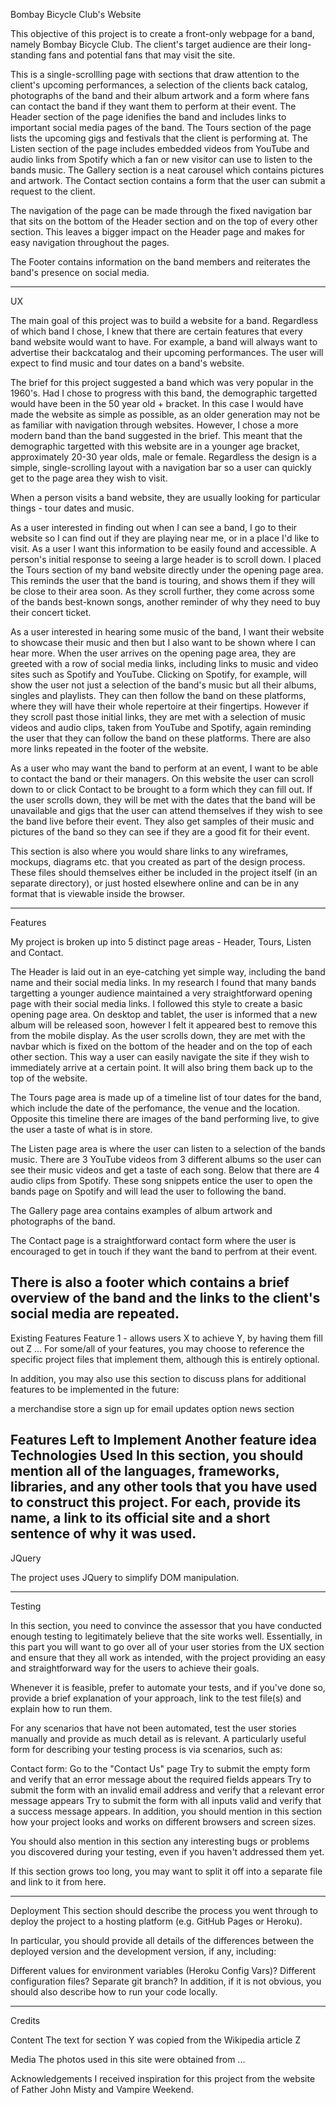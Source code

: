 Bombay Bicycle Club's Website


This objective of this project is to create a front-only webpage for a band, namely Bombay Bicycle Club. The client's target audience are their long-standing fans and potential fans that may visit the site. 

This is a single-scrollling page with sections that draw attention to the client's upcoming performances, a selection of the clients back catalog, photographs of the band and their album artwork and a form where fans can contact the band if they want them to perform at their event. 
The Header section of the page idenifies the band and includes links to important social media pages of the band. The Tours section of the page lists the upcoming gigs and festivals that the client is performing at. The Listen section of the page includes embedded videos from YouTube and audio links from Spotify which a fan or new visitor can use to listen to the bands music. The Gallery section is a neat carousel which contains pictures and artwork. The Contact section contains a form that the user can submit a request to the client. 

The navigation of the page can be made through the fixed navigation bar that sits on the bottom of the Header section and on the top of every other section. This leaves a bigger impact on the Header page and makes for easy navigation throughout the pages. 

The Footer contains information on the band members and reiterates the band's presence on social media. 

 -----------------------
 
UX

The main goal of this project was to build a website for a band. Regardless of which band I chose, I knew that there are certain features that every band website would want to have. For example, a band will always want to advertise their backcatalog and their upcoming performances. The user will expect to find music and tour dates on a band's website. 

The brief for this project suggested a band which was very popular in the 1960's. Had I chose to progress with this band, the demographic targetted would have been in the 50 year old + bracket. In this case I would have made the website as simple as possible, as an older generation may not be as familiar with navigation through websites. However, I chose a more modern band than the band suggested in the brief. This meant that the demographic targetted with this website are in a younger age bracket, approximately 20-30 year olds, male or female. Regardless the design is a simple, single-scrolling layout with a navigation bar so a user can quickly get to the page area they wish to visit. 

When a person visits a band website, they are usually looking for particular things - tour dates and music. 

As a user interested in finding out when I can see a band, I go to their website so I can find out if they are playing near me, or in a place I'd like to visit. As a user I want this information to be easily found and accessible. A person's initial response to seeing a large header is to scroll down. I placed the Tours section of my band website directly under the opening page area. This reminds the user that the band is touring, and shows them if they will be close to their area soon. As they scroll further, they come across some of the bands best-known songs, another reminder of why they need to buy their concert ticket.

As a user interested in hearing some music of the band, I want their website to showcase their music and then but I also want to be shown where I can hear more. When the user arrives on the opening page area, they are greeted with a row of social media links, including links to music and video sites such as Spotify and YouTube. Clicking on Spotify, for example, will show the user not just a selection of the band's music but all their albums, singles and playlists. They can then follow the band on these platforms, where they will have their whole repertoire at their fingertips. However if they scroll past those initial links, they are met with a selection of music videos and audio clips, taken from YouTube and Spotify, again reminding the user that they can follow the band on these platforms. There are also more links repeated in the footer of the website. 

As a user who may want the band to perform at an event, I want to be able to contact the band or their managers. On this website the user can scroll down to or click Contact to be brought to a form which they can fill out. If the user scrolls down, they will be met with the dates that the band will be unavailable and gigs that the user can attend themselves if they wish to see the band live before their event. They also get samples of their music and pictures of the band so they can see if they are a good fit for their event. 

This section is also where you would share links to any wireframes, mockups, diagrams etc. that you created as part of the design process. These files should themselves either be included in the project itself (in an separate directory), or just hosted elsewhere online and can be in any format that is viewable inside the browser.

------------------------

Features

My project is broken up into 5 distinct page areas - Header, Tours, Listen and Contact. 

The Header is laid out in an eye-catching yet simple way, including the band name and their social media links. In my research I found that many bands targetting a younger audience maintained a very straightforward opening page with their social media links. I followed this style to create a basic opening page area. On desktop and tablet, the user is informed that a new album will be released soon, however I felt it appeared best to remove this from the mobile display. 
As the user scrolls down, they are met with the navbar which is fixed on the bottom of the header and on the top of each other section. This way a user can easily navigate the site if they wish to immediately arrive at a certain point. It will also bring them back up to the top of the website. 

The Tours page area is made up of a timeline list of tour dates for the band, which include the date of the perfomance, the venue and the location. Opposite this timeline there are images of the band performing live, to give the user a taste of what is in store. 

The Listen page area is where the user can listen to a selection of the bands music. There are 3 YouTube videos from 3 different albums so the user can see their music videos and get a taste of each song. Below that there are 4 audio clips from Spotify. These song snippets entice the user to open the bands page on Spotify and will lead the user to following the band. 

The Gallery page area contains examples of album artwork and photographs of the band. 

The Contact page is a straightforward contact form where the user is encouraged to get in touch if they want the band to perfrom at their event. 

There is also a footer which contains a brief overview of the band and the links to the client's social media are repeated. 
------------------------
Existing Features
Feature 1 - allows users X to achieve Y, by having them fill out Z
...
For some/all of your features, you may choose to reference the specific project files that implement them, although this is entirely optional.

In addition, you may also use this section to discuss plans for additional features to be implemented in the future:

a merchandise store
a sign up for email updates option
news section

Features Left to Implement
Another feature idea
Technologies Used
In this section, you should mention all of the languages, frameworks, libraries, and any other tools that you have used to construct this project. 
For each, provide its name, a link to its official site and a short sentence of why it was used.
-----------------------
JQuery

The project uses JQuery to simplify DOM manipulation.

----------------------
Testing

In this section, you need to convince the assessor that you have conducted enough testing to legitimately believe that the site works well. 
Essentially, in this part you will want to go over all of your user stories from the UX section and ensure that they all work as intended, 
with the project providing an easy and straightforward way for the users to achieve their goals.

Whenever it is feasible, prefer to automate your tests, and if you've done so, provide a brief explanation of your approach, link to the test file(s) and 
explain how to run them.

For any scenarios that have not been automated, test the user stories manually and provide as much detail as is relevant. 
A particularly useful form for describing your testing process is via scenarios, such as:

Contact form:
Go to the "Contact Us" page
Try to submit the empty form and verify that an error message about the required fields appears
Try to submit the form with an invalid email address and verify that a relevant error message appears
Try to submit the form with all inputs valid and verify that a success message appears.
In addition, you should mention in this section how your project looks and works on different browsers and screen sizes.

You should also mention in this section any interesting bugs or problems you discovered during your testing, even if you haven't addressed them yet.

If this section grows too long, you may want to split it off into a separate file and link to it from here.

-------------------------------
Deployment
This section should describe the process you went through to deploy the project to a hosting platform (e.g. GitHub Pages or Heroku).

In particular, you should provide all details of the differences between the deployed version and the development version, if any, including:

Different values for environment variables (Heroku Config Vars)?
Different configuration files?
Separate git branch?
In addition, if it is not obvious, you should also describe how to run your code locally.

------------------------------
Credits

Content
The text for section Y was copied from the Wikipedia article Z

Media
The photos used in this site were obtained from ...

Acknowledgements
I received inspiration for this project from the website of Father John Misty and Vampire Weekend. 